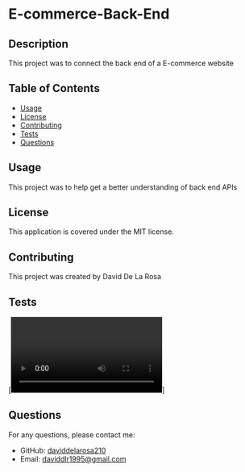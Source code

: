 # E-commerce-Back-End

## Description
This project was to connect the back end of a E-commerce website

## Table of Contents
- [Usage](#usage)
- [License](#license)
- [Contributing](#contributing)
- [Tests](#tests)
- [Questions](#questions)

## Usage
This project was to help get a better understanding of back end APIs

## License
This application is covered under the MIT license.

## Contributing
This project was created by David De La Rosa

## Tests
[![Watch the video](/Screen%20Recording%202023-11-21%20at%209.38.39%20PM.mov)]

## Questions
For any questions, please contact me:
- GitHub: [daviddelarosa210](https://github.com/daviddelarosa210)
- Email: daviddlr1995@gmail.com
